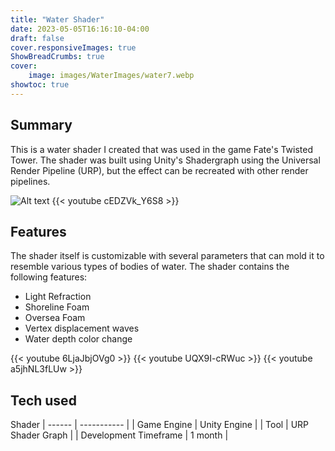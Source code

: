 ```yaml
---
title: "Water Shader"
date: 2023-05-05T16:16:10-04:00
draft: false
cover.responsiveImages: true
ShowBreadCrumbs: true
cover:
    image: images/WaterImages/water7.webp
showtoc: true
---
```

## Summary 
This is a water shader I created that was used in the game Fate's Twisted Tower. The shader was built using Unity's Shadergraph using the Universal Render Pipeline (URP), but the effect can be recreated with other render pipelines.

![Alt text](/images/WaterImages/water2.png)
{{< youtube cEDZVk_Y6S8 >}}

## Features
The shader itself is customizable with several parameters that can mold it to resemble various types of bodies of water.
The shader contains the following features:
- Light Refraction
- Shoreline Foam
- Oversea Foam
- Vertex displacement waves
- Water depth color change

{{< youtube 6LjaJbjOVg0 >}}
{{< youtube UQX9I-cRWuc >}}
{{< youtube a5jhNL3fLUw >}}

## Tech used
Shader
| ------ | ----------- |
| Game Engine   | Unity Engine |
| Tool   | URP Shader Graph |
| Development Timeframe | 1 month |
